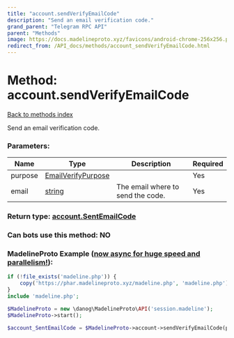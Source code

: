 ```yaml
---
title: "account.sendVerifyEmailCode"
description: "Send an email verification code."
grand_parent: "Telegram RPC API"
parent: "Methods"
image: https://docs.madelineproto.xyz/favicons/android-chrome-256x256.png
redirect_from: /API_docs/methods/account_sendVerifyEmailCode.html
---
```

# Method: account.sendVerifyEmailCode
[Back to methods index](index.html)



Send an email verification code.

### Parameters:

| Name     |    Type       | Description | Required |
|----------|---------------|-------------|----------|
|purpose|[EmailVerifyPurpose](/API_docs/types/EmailVerifyPurpose.html) |  | Yes|
|email|[string](/API_docs/types/string.html) | The email where to send the code. | Yes|


### Return type: [account.SentEmailCode](/API_docs/types/account.SentEmailCode.html)

### Can bots use this method: **NO**


### MadelineProto Example ([now async for huge speed and parallelism!](https://docs.madelineproto.xyz/docs/ASYNC.html)):


```php
if (!file_exists('madeline.php')) {
    copy('https://phar.madelineproto.xyz/madeline.php', 'madeline.php');
}
include 'madeline.php';

$MadelineProto = new \danog\MadelineProto\API('session.madeline');
$MadelineProto->start();

$account_SentEmailCode = $MadelineProto->account->sendVerifyEmailCode(purpose: EmailVerifyPurpose, email: 'string', );
```

